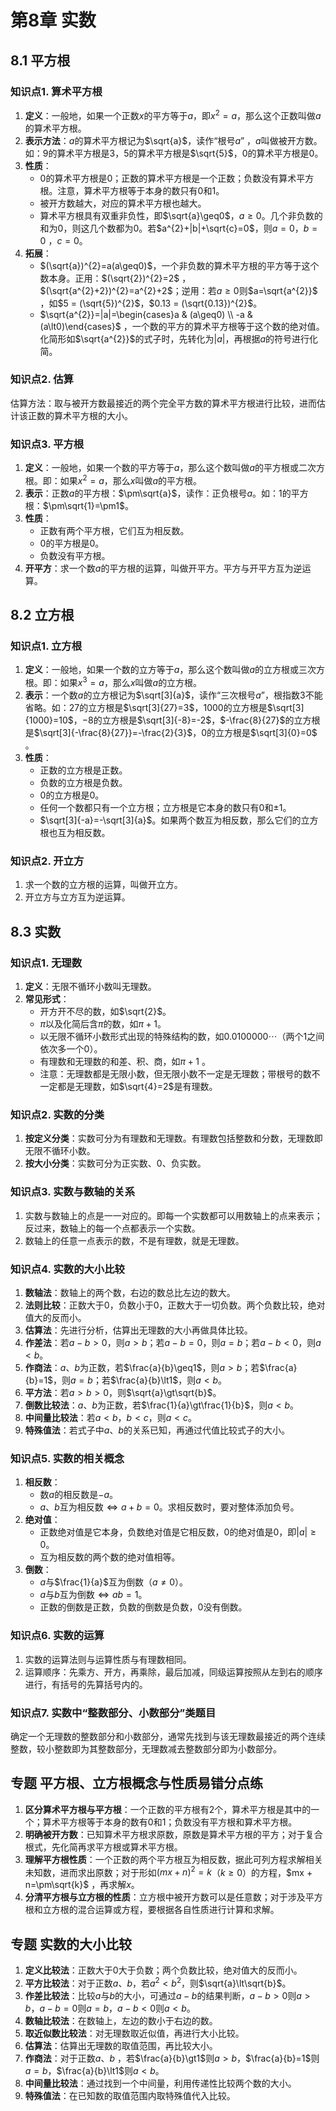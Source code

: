 # 第8章 实数
## 8.1 平方根
### 知识点1. 算术平方根
1. **定义**：一般地，如果一个正数$x$的平方等于$a$，即$x^{2}=a$，那么这个正数叫做$a$的算术平方根。
2. **表示方法**：$a$的算术平方根记为$\sqrt{a}$，读作“根号$a$” ，$a$叫做被开方数。如：$9$的算术平方根是$3$，$5$的算术平方根是$\sqrt{5}$，$0$的算术平方根是$0$。
3. **性质**：
    - $0$的算术平方根是$0$；正数的算术平方根是一个正数；负数没有算术平方根。注意，算术平方根等于本身的数只有$0$和$1$。
    - 被开方数越大，对应的算术平方根也越大。
    - 算术平方根具有双重非负性，即$\sqrt{a}\geq0$，$a\geq0$。几个非负数的和为$0$，则这几个数都为$0$。若$a^{2}+|b|+\sqrt{c}=0$，则$a = 0$，$b = 0$ ，$c = 0$。
4. **拓展**：
    - $(\sqrt{a})^{2}=a(a\geq0)$，一个非负数的算术平方根的平方等于这个数本身。正用：$(\sqrt{2})^{2}=2$ ，$(\sqrt{a^{2}+2})^{2}=a^{2}+2$；逆用：若$a\geq0$则$a=\sqrt{a^{2}}$ ，如$5 = (\sqrt{5})^{2}$，$0.13 = (\sqrt{0.13})^{2}$。
    - $\sqrt{a^{2}}=|a|=\begin{cases}a & (a\geq0) \\ -a & (a\lt0)\end{cases}$ ，一个数的平方的算术平方根等于这个数的绝对值。化简形如$\sqrt{a^{2}}$的式子时，先转化为$|a|$，再根据$a$的符号进行化简。

### 知识点2. 估算
估算方法：取与被开方数最接近的两个完全平方数的算术平方根进行比较，进而估计该正数的算术平方根的大小。

### 知识点3. 平方根
1. **定义**：一般地，如果一个数的平方等于$a$，那么这个数叫做$a$的平方根或二次方根。即：如果$x^{2}=a$，那么$x$叫做$a$的平方根。
2. **表示**：正数$a$的平方根：$\pm\sqrt{a}$，读作：正负根号$a$。如：$1$的平方根：$\pm\sqrt{1}=\pm1$。
3. **性质**：
    - 正数有两个平方根，它们互为相反数。
    - $0$的平方根是$0$。
    - 负数没有平方根。
4. **开平方**：求一个数$a$的平方根的运算，叫做开平方。平方与开平方互为逆运算。

## 8.2 立方根
### 知识点1. 立方根
1. **定义**：一般地，如果一个数的立方等于$a$，那么这个数叫做$a$的立方根或三次方根。即：如果$x^{3}=a$，那么$x$叫做$a$的立方根。
2. **表示**：一个数$a$的立方根记为$\sqrt[3]{a}$，读作“三次根号$a$”，根指数$3$不能省略。如：$27$的立方根是$\sqrt[3]{27}=3$，$1000$的立方根是$\sqrt[3]{1000}=10$，$-8$的立方根是$\sqrt[3]{-8}=-2$，$-\frac{8}{27}$的立方根是$\sqrt[3]{-\frac{8}{27}}=-\frac{2}{3}$，$0$的立方根是$\sqrt[3]{0}=0$ 。
3. **性质**：
    - 正数的立方根是正数。
    - 负数的立方根是负数。
    - $0$的立方根是$0$。
    - 任何一个数都只有一个立方根；立方根是它本身的数只有$0$和$\pm1$。
    - $\sqrt[3]{-a}=-\sqrt[3]{a}$。如果两个数互为相反数，那么它们的立方根也互为相反数。

### 知识点2. 开立方
1. 求一个数的立方根的运算，叫做开立方。
2. 开立方与立方互为逆运算。

## 8.3 实数
### 知识点1. 无理数
1. **定义**：无限不循环小数叫无理数。
2. **常见形式**：
    - 开方开不尽的数，如$\sqrt{2}$。
    - $\pi$以及化简后含$\pi$的数，如$\pi + 1$。
    - 以无限不循环小数形式出现的特殊结构的数，如$0.0100000\cdots$（两个$1$之间依次多一个$0$）。
    - 有理数和无理数的和差、积、商，如$\pi + 1$ 。
    - 注意：无理数都是无限小数，但无限小数不一定是无理数；带根号的数不一定都是无理数，如$\sqrt{4}=2$是有理数。

### 知识点2. 实数的分类
1. **按定义分类**：实数可分为有理数和无理数。有理数包括整数和分数，无理数即无限不循环小数。
2. **按大小分类**：实数可分为正实数、$0$、负实数。

### 知识点3. 实数与数轴的关系
1. 实数与数轴上的点是一一对应的。即每一个实数都可以用数轴上的点来表示；反过来，数轴上的每一个点都表示一个实数。
2. 数轴上的任意一点表示的数，不是有理数，就是无理数。

### 知识点4. 实数的大小比较
1. **数轴法**：数轴上的两个数，右边的数总比左边的数大。
2. **法则比较**：正数大于$0$，负数小于$0$，正数大于一切负数。两个负数比较，绝对值大的反而小。
3. **估算法**：先进行分析，估算出无理数的大小再做具体比较。
4. **作差法**：若$a - b\gt0$，则$a\gt b$；若$a - b = 0$，则$a = b$；若$a - b\lt0$，则$a\lt b$。
5. **作商法**：$a$、$b$为正数，若$\frac{a}{b}\geq1$，则$a\gt b$；若$\frac{a}{b}=1$，则$a = b$；若$\frac{a}{b}\lt1$，则$a\lt b$。
6. **平方法**：若$a\gt b\gt0$，则$\sqrt{a}\gt\sqrt{b}$。
7. **倒数比较法**：$a$、$b$为正数，若$\frac{1}{a}\gt\frac{1}{b}$，则$a\lt b$。
8. **中间量比较法**：若$a\lt b$，$b\lt c$，则$a\lt c$。
9. **特殊值法**：若式子中$a$、$b$的关系已知，再通过代值比较式子的大小。

### 知识点5. 实数的相关概念
1. **相反数**：
    - 数$a$的相反数是$-a$。
    - $a$、$b$互为相反数$\Leftrightarrow a + b = 0$。求相反数时，要对整体添加负号。
2. **绝对值**：
    - 正数绝对值是它本身，负数绝对值是它相反数，$0$的绝对值是$0$，即$|a|\geq0$。
    - 互为相反数的两个数的绝对值相等。
3. **倒数**：
    - $a$与$\frac{1}{a}$互为倒数（$a\neq0$）。
    - $a$与$b$互为倒数$\Leftrightarrow ab = 1$。
    - 正数的倒数是正数，负数的倒数是负数，$0$没有倒数。

### 知识点6. 实数的运算
1. 实数的运算法则与运算性质与有理数相同。
2. 运算顺序：先乘方、开方，再乘除，最后加减，同级运算按照从左到右的顺序进行，有括号的先算括号内的。

### 知识点7. 实数中“整数部分、小数部分”类题目
确定一个无理数的整数部分和小数部分，通常先找到与该无理数最接近的两个连续整数，较小整数即为其整数部分，无理数减去整数部分即为小数部分。

## 专题 平方根、立方根概念与性质易错分点练
1. **区分算术平方根与平方根**：一个正数的平方根有$2$个，算术平方根是其中的一个；算术平方根等于本身的数有$0$和$1$；负数没有平方根和算术平方根。
2. **明确被开方数**：已知算术平方根求原数，原数是算术平方根的平方；对于复合根式，先化简再求平方根或算术平方根。
3. **理解平方根性质**：一个正数的两个平方根互为相反数，据此可列方程求解相关未知数，进而求出原数；对于形如$(mx + n)^{2}=k$（$k\geq0$）的方程，$mx + n=\pm\sqrt{k}$ ，再求解$x$。
4. **分清平方根与立方根的性质**：立方根中被开方数可以是任意数；对于涉及平方根和立方根的混合运算或方程，要根据各自性质进行计算和求解。

## 专题 实数的大小比较
1. **定义比较法**：正数大于$0$大于负数；两个负数比较，绝对值大的反而小。
2. **平方比较法**：对于正数$a$、$b$，若$a^{2}\lt b^{2}$，则$\sqrt{a}\lt\sqrt{b}$。
3. **作差比较法**：比较$a$与$b$的大小，可通过$a - b$的结果判断，$a - b\gt0$则$a\gt b$，$a - b = 0$则$a = b$，$a - b\lt0$则$a\lt b$。
4. **数轴比较法**：在数轴上，左边的数小于右边的数。
5. **取近似数比较法**：对无理数取近似值，再进行大小比较。
6. **估算法**：估算出无理数的取值范围，再比较大小。
7. **作商法**：对于正数$a$、$b$ ，若$\frac{a}{b}\gt1$则$a\gt b$，$\frac{a}{b}=1$则$a = b$，$\frac{a}{b}\lt1$则$a\lt b$。
8. **中间量比较法**：通过找到一个中间量，利用传递性比较两个数的大小。
9. **特殊值法**：在已知数的取值范围内取特殊值代入比较。 